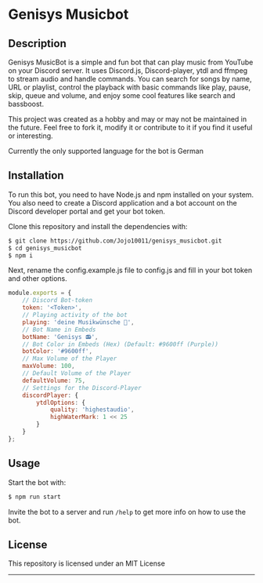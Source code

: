 # Genisys Musicbot

## Description

Genisys MusicBot is a simple and fun bot that can play music from YouTube on your Discord server.
It uses Discord.js, Discord-player, ytdl and ffmpeg to stream audio and handle commands.
You can search for songs by name, URL or playlist, control the playback with basic commands like play, pause, skip, queue and volume, and enjoy some cool features like search and bassboost.

This project was created as a hobby and may or may not be maintained in the future. Feel free to fork it, modify it or contribute to it if you find it useful or interesting.

Currently the only supported language for the bot is German

## Installation

To run this bot, you need to have Node.js and npm installed on your system. You also need to create a Discord application and a bot account on the Discord developer portal and get your bot token.

Clone this repository and install the dependencies with:

```bash
$ git clone https://github.com/Jojo10011/genisys_musicbot.git
$ cd genisys_musicbot
$ npm i
```
Next, rename the config.example.js file to config.js and fill in your bot token and other options.
```js
module.exports = {
    // Discord Bot-token
    token: '<Token>',
    // Playing activity of the bot
    playing: 'deine Musikwünsche 🎵',
    // Bot Name in Embeds
    botName: 'Genisys 📻',
    // Bot Color in Embeds (Hex) (Default: #9600ff (Purple))
    botColor: '#9600ff',
    // Max Volume of the Player
    maxVolume: 100,
    // Default Volume of the Player
    defaultVolume: 75,
    // Settings for the Discord-Player
    discordPlayer: {
        ytdlOptions: {
            quality: 'highestaudio',
            highWaterMark: 1 << 25
        }
    }
};
```

## Usage

Start the bot with:

```bash
$ npm run start
```
Invite the bot to a server and run `/help` to get more info on how to use the bot.

## License

This repository is licensed under an MIT License

---